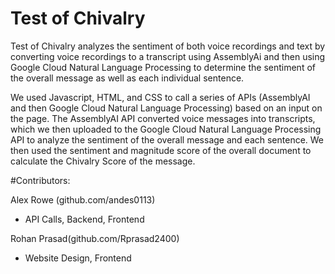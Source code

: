 # Test of Chivalry

Test of Chivalry analyzes the sentiment of both voice recordings and text by converting voice recordings to a transcript using AssemblyAi and then using Google Cloud Natural Language Processing to determine the sentiment of the overall message as well as each individual sentence.

We used Javascript, HTML, and CSS to call a series of APIs (AssemblyAI and then Google Cloud Natural Language Processing) based on an input on the page. The AssemblyAI API converted voice messages into transcripts, which we then uploaded to the Google Cloud Natural Language Processing API to analyze the sentiment of the overall message and each sentence. We then used the sentiment and magnitude score of the overall document to calculate the Chivalry Score of the message.

#Contributors:

Alex Rowe (github.com/andes0113)
- API Calls, Backend, Frontend


Rohan Prasad(github.com/Rprasad2400)
- Website Design, Frontend
